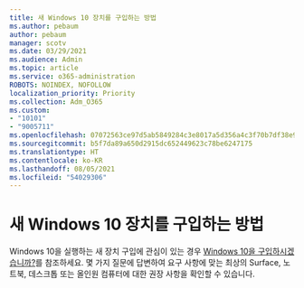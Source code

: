 ```yaml
---
title: 새 Windows 10 장치를 구입하는 방법
ms.author: pebaum
author: pebaum
manager: scotv
ms.date: 03/29/2021
ms.audience: Admin
ms.topic: article
ms.service: o365-administration
ROBOTS: NOINDEX, NOFOLLOW
localization_priority: Priority
ms.collection: Adm_O365
ms.custom:
- "10101"
- "9005711"
ms.openlocfilehash: 07072563ce97d5ab5849284c3e8017a5d356a4c3f70b7df38e94d2e9a33e056e
ms.sourcegitcommit: b5f7da89a650d2915dc652449623c78be6247175
ms.translationtype: HT
ms.contentlocale: ko-KR
ms.lasthandoff: 08/05/2021
ms.locfileid: "54029306"
---
```

# <a name="how-to-buy-a-new-windows-10-device"></a>새 Windows 10 장치를 구입하는 방법

Windows 10을 실행하는 새 장치 구입에 관심이 있는 경우 [Windows 10을 구입하시겠습니까?](https://www.microsoft.com/windows/get-windows-10)를 참조하세요. 몇 가지 질문에 답변하여 요구 사항에 맞는 최상의 Surface, 노트북, 데스크톱 또는 올인원 컴퓨터에 대한 권장 사항을 확인할 수 있습니다.